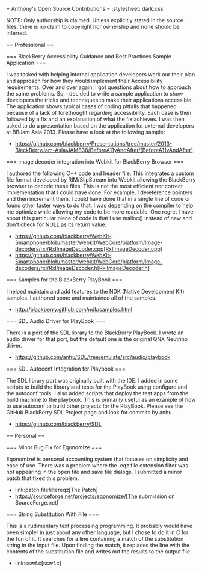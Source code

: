 = Anthony's Open Source Contributions =
:stylesheet: dark.css

NOTE: Only authorship is claimed.  Unless explicitly stated in the source files, there is no claim to copyright nor ownership and none should be inferred. 

== Professional ==

=== BlackBerry Accessibility Guidance and Best Practices Sample Application ===

I was tasked with helping internal application developers work our their plan and approach for how they would implement their Accessibility requirements.  Over and over again, I got questions about how to approach the same problems.  So, I decided to write a sample application to show developers the tricks and techniques to make their applications accessible.   The application shows typical cases of coding pitfalls that happened because of a lack of forethought regarding accessibility.  Each case is then followed by a fix and an explanation of what the fix achieves.  I was then asked to do a presentation based on the application for external developers at BBJam Asia 2013.  Please have a look at the following sample:

* https://github.com/blackberry/Presentations/tree/master/2013-BlackBerryJam-Asia/JAM838/BeforeA11yAndAfter/[BeforeA11yAndAfter]

=== Image decoder integration into Webkit for BlackBerry Browser ===

I authored the following C++ code and header file.  This integrates a custom file format developed by RIM/SlipStream into Webkit allowing the BlackBerry browser to decode these files.  This is not the most efficient nor correct implementation that I could have done.  For example, I dereference pointers and then increment them.  I could have done that in a single line of code or found other faster ways to do that.  I was depending on the compiler to help me optimize while allowing my code to be more readable. One regret I have about this particular piece of code is that I use malloc() instead of new and don't check for NULL as its return value.  

* https://github.com/blackberry/WebKit-Smartphone/blob/master/webkit/WebCore/platform/image-decoders/rxi/RxIImageDecoder.cpp[RxIImageDecoder.cpp]
* https://github.com/blackberry/WebKit-Smartphone/blob/master/webkit/WebCore/platform/image-decoders/rxi/RxIImageDecoder.h[RxIImageDecoder.h]

=== Samples for the BlackBerry PlayBook ===

I helped maintain and add features to the NDK (Native Development Kit) samples. 
I authored some and maintained all of the samples.

* http://blackberry.github.com/ndk/samples.html

=== SDL Audio Driver for PlayBook ===

There is a port of the SDL library to the BlackBerry PlayBook.  I wrote an audio driver for that port, but the default one is the original QNX Neutrino driver. 
 
* https://github.com/anhu/SDL/tree/emulate/src/audio/playbook

=== SDL Autoconf Integration for Playbook ===

The SDL library port was originally built with the IDE.  I added in some scripts to build the library and tests for the PlayBook using configure and the autoconf tools.  I also added scripts that deploy the test apps from the build machine to the playbook.  This is primarily useful as an example of how to use autoconf to build other projects for the PlayBook. Please see the GitHub BlackBerry SDL Project page and look for commits by anhu. 

* https://github.com/blackberry/SDL

== Personal ==

=== Minor Bug Fix for Eqonomize ===

Eqonomize! is personal accounting system that focuses on simplicity and ease of use.  There was a problem where the .eqz file extension filter was not appearing in the open file and save file dialogs.  I submitted a minor patch that fixed this problem. 

* link:patch.filefiltereqz[The Patch]
* https://sourceforge.net/projects/eqonomize/[The submission on SourceForge.net]

=== String Substitution With File ===

This is a rudimentary text processing programming.  It probably would have been simpler in just about any other language, but I chose to do it in C for the fun of it.  It searches for a line containing a match of the substitution string in the input file.  Upon finding the match, it replaces the line with the contents of the substitution file and writes out the results to the output file.

* link:sswf.c[sswf.c]
